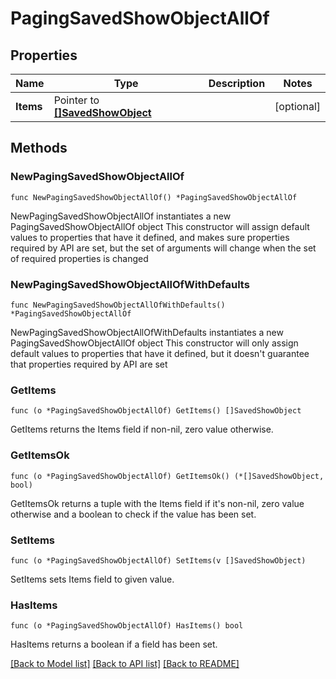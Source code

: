 # PagingSavedShowObjectAllOf

## Properties

Name | Type | Description | Notes
------------ | ------------- | ------------- | -------------
**Items** | Pointer to [**[]SavedShowObject**](SavedShowObject.md) |  | [optional] 

## Methods

### NewPagingSavedShowObjectAllOf

`func NewPagingSavedShowObjectAllOf() *PagingSavedShowObjectAllOf`

NewPagingSavedShowObjectAllOf instantiates a new PagingSavedShowObjectAllOf object
This constructor will assign default values to properties that have it defined,
and makes sure properties required by API are set, but the set of arguments
will change when the set of required properties is changed

### NewPagingSavedShowObjectAllOfWithDefaults

`func NewPagingSavedShowObjectAllOfWithDefaults() *PagingSavedShowObjectAllOf`

NewPagingSavedShowObjectAllOfWithDefaults instantiates a new PagingSavedShowObjectAllOf object
This constructor will only assign default values to properties that have it defined,
but it doesn't guarantee that properties required by API are set

### GetItems

`func (o *PagingSavedShowObjectAllOf) GetItems() []SavedShowObject`

GetItems returns the Items field if non-nil, zero value otherwise.

### GetItemsOk

`func (o *PagingSavedShowObjectAllOf) GetItemsOk() (*[]SavedShowObject, bool)`

GetItemsOk returns a tuple with the Items field if it's non-nil, zero value otherwise
and a boolean to check if the value has been set.

### SetItems

`func (o *PagingSavedShowObjectAllOf) SetItems(v []SavedShowObject)`

SetItems sets Items field to given value.

### HasItems

`func (o *PagingSavedShowObjectAllOf) HasItems() bool`

HasItems returns a boolean if a field has been set.


[[Back to Model list]](../README.md#documentation-for-models) [[Back to API list]](../README.md#documentation-for-api-endpoints) [[Back to README]](../README.md)


